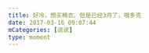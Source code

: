 ```yaml
---
title: 好冷，想买棉衣，但是已经3月了，哦多克
date: 2017-03-16 09:07:44
mCategories: [说说]
type: moment
---
```


<div id="pics-20170316090744"></div>

<script>
var data = [
    {"link": "2017-03-16_000000.jpeg", "type": "shuoshuo"}
];
picsRender(data, "pics-20170316090744");
</script>
